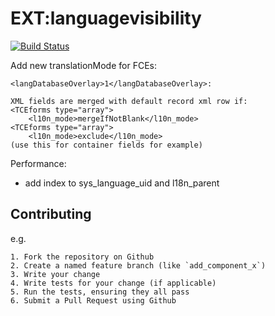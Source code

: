 EXT:languagevisibility
======================

[![Build Status](https://travis-ci.org/AOEpeople/languagevisibility.svg)](https://travis-ci.org/AOEpeople/languagevisibility)

Add new translationMode for FCEs:

```
<langDatabaseOverlay>1</langDatabaseOverlay>:

XML fields are merged with default record xml row if:
<TCEforms type="array">
	<l10n_mode>mergeIfNotBlank</l10n_mode>
<TCEforms type="array">
	<l10n_mode>exclude</l10n_mode>
(use this for container fields for example)
```


Performance:
* add index to sys_language_uid  and l18n_parent

Contributing
------------

e.g.

	1. Fork the repository on Github
	2. Create a named feature branch (like `add_component_x`)
	3. Write your change
	4. Write tests for your change (if applicable)
	5. Run the tests, ensuring they all pass
	6. Submit a Pull Request using Github

